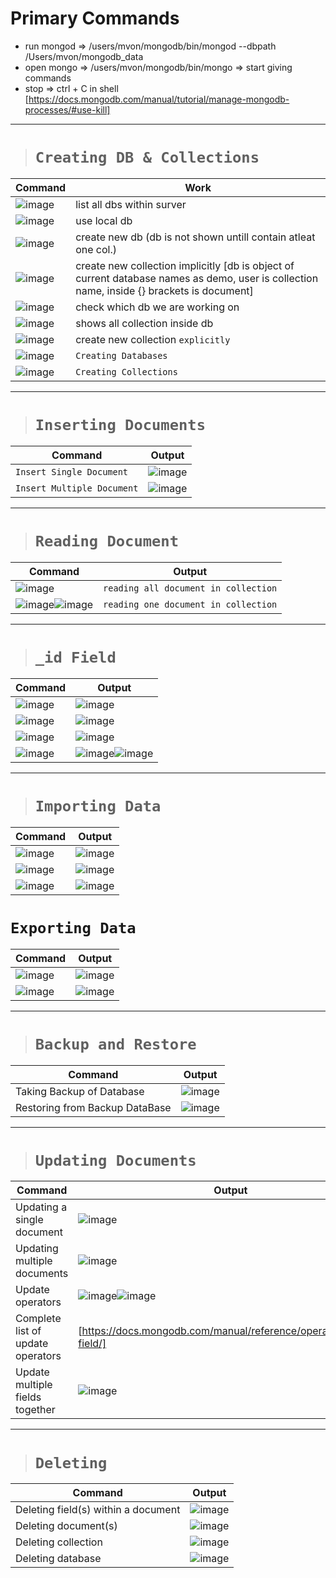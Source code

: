 # Primary Commands
  * run mongod => /users/mvon/mongodb/bin/mongod --dbpath /Users/mvon/mongodb_data
  * open mongo => /users/mvon/mongodb/bin/mongo   => start giving commands 
  * stop => ctrl + C in shell [https://docs.mongodb.com/manual/tutorial/manage-mongodb-processes/#use-kill]
----

># `Creating DB & Collections`

Command | Work
------ | --------
![image](https://user-images.githubusercontent.com/26667491/127486180-65e03a7f-e014-4531-ae38-e98c15723bc3.png) | list all dbs within surver 
![image](https://user-images.githubusercontent.com/26667491/127486265-fd883bd2-1ffd-40be-9bf3-becd75cb6c33.png) | use local db 
![image](https://user-images.githubusercontent.com/26667491/127486318-7a6ea2c8-1427-464e-adf6-ea80f48215d3.png) | create new db (db is not shown untill contain atleat one col.)  
![image](https://user-images.githubusercontent.com/26667491/127486667-cf09ab31-4c3a-4d5b-a363-1c346773b480.png) | create new collection implicitly [db is object of current database names as demo, user is collection name, inside {} brackets is document] 
![image](https://user-images.githubusercontent.com/26667491/127487922-a015b5b9-cfe0-4429-8931-87f40593bf5b.png) | check which db we are working on 
![image](https://user-images.githubusercontent.com/26667491/127486930-e2203403-28b9-4335-bc45-11749f3d0b49.png) | shows all collection inside db
![image](https://user-images.githubusercontent.com/26667491/127487347-1def44f9-fe7c-45c1-8a08-e84c0c4d6762.png) | create new collection `explicitly`
![image](https://user-images.githubusercontent.com/26667491/127488475-5525843b-46de-4777-9e6f-e05640c659f3.png) | `Creating Databases`
![image](https://user-images.githubusercontent.com/26667491/127488566-e25df411-6d86-48e7-be42-7d9d56b1ac1b.png) | `Creating Collections`

---

># `Inserting Documents`

Command | Output
---- | ------
`Insert Single Document`  | ![image](https://user-images.githubusercontent.com/26667491/127490435-201407b2-ce8d-4ad1-9ef6-8d495fcd6577.png)
`Insert Multiple Document` | ![image](https://user-images.githubusercontent.com/26667491/127490513-0ffd2afd-9d32-4725-ac8d-31d7d582ff14.png)

---

># `Reading Document`

Command | Output
------  | -------
![image](https://user-images.githubusercontent.com/26667491/127491149-a25e5c16-59be-4003-b162-bfc5ccf081a9.png) | `reading all document in collection`
![image](https://user-images.githubusercontent.com/26667491/127491255-9061a83d-217a-4f5b-be89-ee724668e8f5.png)![image](https://user-images.githubusercontent.com/26667491/127491925-4d1da4d0-d364-4a0b-a699-282fefc1343e.png) | `reading one document in collection`


---

># `_id Field`

Command | Output
------  | -------
![image](https://user-images.githubusercontent.com/26667491/127492253-7ce3b682-e9aa-43aa-93a3-2cd52214b917.png) | ![image](https://user-images.githubusercontent.com/26667491/127492276-ab4115f7-79ba-4b88-aa54-7933b0168729.png)
![image](https://user-images.githubusercontent.com/26667491/127492330-5fa52760-f332-428b-a8a9-c71ce1078600.png) | ![image](https://user-images.githubusercontent.com/26667491/127492377-50913795-3928-41af-bd4a-0c6313184f88.png)
![image](https://user-images.githubusercontent.com/26667491/127492505-e8d211ee-34cf-4978-b325-dea7c3f26297.png) | ![image](https://user-images.githubusercontent.com/26667491/127492531-93435451-3bd0-4626-855e-47f87669bab8.png)
![image](https://user-images.githubusercontent.com/26667491/127493189-2d327a68-0b0c-4d5e-b452-0a1309a0eb3b.png) | ![image](https://user-images.githubusercontent.com/26667491/127493218-020fd2a4-6f08-4bd6-990d-0a164c9b1d1f.png)![image](https://user-images.githubusercontent.com/26667491/127493256-d8b09a59-f22b-48b1-a748-e1485fcaecb6.png)

---

># `Importing Data`
Command | Output
------  | -------
![image](https://user-images.githubusercontent.com/26667491/127493591-2b18462a-108b-482b-b8bf-08e08c6fac88.png) | ![image](https://user-images.githubusercontent.com/26667491/127493657-79842623-d462-464b-a459-a3c6e67f664b.png)
![image](https://user-images.githubusercontent.com/26667491/127493737-6204aec1-45cc-4413-97a4-dfa64b5b6036.png) | ![image](https://user-images.githubusercontent.com/26667491/127493798-cfa35bc1-998f-484a-91ff-0a163bd6ba96.png)
![image](https://user-images.githubusercontent.com/26667491/127493826-c25ceb76-44ee-41a1-81a6-3936554b9503.png) | ![image](https://user-images.githubusercontent.com/26667491/127493962-ff43d391-b185-4cdd-a41b-658b646aa440.png)

# `Exporting Data`
Command | Output
------  | -------
![image](https://user-images.githubusercontent.com/26667491/127494191-23b67cdc-0293-4ae6-805c-7df6e7744663.png) | ![image](https://user-images.githubusercontent.com/26667491/127494238-9b7cf434-e964-4905-9631-6f1979303b9d.png)
![image](https://user-images.githubusercontent.com/26667491/127494255-51ba9217-8a04-43cc-b9b8-badcbeb79529.png) | ![image](https://user-images.githubusercontent.com/26667491/127494290-4223e676-ac8e-44c7-a6cf-a2dbc3ae7f44.png)

---

># `Backup and Restore`
Command | Output
------  | -------
Taking Backup of Database | ![image](https://user-images.githubusercontent.com/26667491/127495370-89053cb2-8828-4383-84e4-93cae09cef00.png)
Restoring from Backup DataBase | ![image](https://user-images.githubusercontent.com/26667491/127495407-1c15a32a-3c6f-47f0-b673-581c8255f9e2.png)

---

># `Updating Documents`
Command | Output
------  | -------
Updating a single document | ![image](https://user-images.githubusercontent.com/26667491/127503282-76611b25-59c3-4548-969c-9be549bd3c06.png)
Updating multiple documents | ![image](https://user-images.githubusercontent.com/26667491/127503315-ab707b1b-a56e-4fee-b7e6-1e764a8bb9fa.png)
Update operators | ![image](https://user-images.githubusercontent.com/26667491/127503850-430f9951-4e3c-4e42-8a1a-e013142356e4.png)![image](https://user-images.githubusercontent.com/26667491/127503562-36f53725-4cbf-4538-a982-9d3aa224b913.png)
Complete list of update operators | [https://docs.mongodb.com/manual/reference/operator/update-field/]
Update multiple fields together | ![image](https://user-images.githubusercontent.com/26667491/127504097-639977cf-e51c-4e2c-b186-22454352d147.png)

---

># `Deleting`
Command | Output
------  | -------
Deleting field(s) within a document | ![image](https://user-images.githubusercontent.com/26667491/127504392-4c094ca8-562d-4600-994f-2bc206619a6f.png)
Deleting document(s) | ![image](https://user-images.githubusercontent.com/26667491/127504480-23617ae1-4620-463d-ade5-ba6fd6d60e9d.png)
Deleting collection | ![image](https://user-images.githubusercontent.com/26667491/127504553-58310402-c243-4a54-8a1e-d4762399243e.png)
Deleting database | ![image](https://user-images.githubusercontent.com/26667491/127504612-5d7fe011-e62e-476e-9dbc-885ab0f4c497.png)







